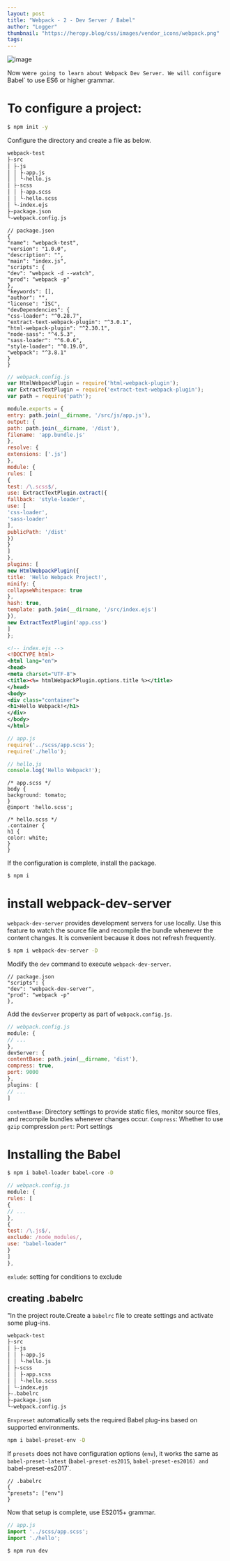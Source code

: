 ```yaml
---
layout: post
title: "Webpack - 2 - Dev Server / Babel"
author: "Logger"
thumbnail: "https://heropy.blog/css/images/vendor_icons/webpack.png"
tags: 
---
```



![image](https://heropy.blog/css/images/vendor_icons/webpack.png)

Now we`re going to learn about Webpack Dev Server.
We will configure `Babel` to use ES6 or higher grammar.

# To configure a project:

```bash
$ npm init -y

```

Configure the directory and create a file as below.

```bash
webpack-test
├-src
│ ├-js
│ │ ├-app.js
│ │ └-hello.js
│ ├-scss
│ │ ├-app.scss
│ │ └-hello.scss
│ └-index.ejs
├-package.json
└-webpack.config.js

```

```undefined
// package.json
{
"name": "webpack-test",
"version": "1.0.0",
"description": "",
"main": "index.js",
"scripts": {
"dev": "webpack -d --watch",
"prod": "webpack -p"
},
"keywords": [],
"author": "",
"license": "ISC",
"devDependencies": {
"css-loader": "^0.28.7",
"extract-text-webpack-plugin": "^3.0.1",
"html-webpack-plugin": "^2.30.1",
"node-sass": "^4.5.3",
"sass-loader": "^6.0.6",
"style-loader": "^0.19.0",
"webpack": "^3.8.1"
}
}

```

```js
// webpack.config.js
var HtmlWebpackPlugin = require('html-webpack-plugin');
var ExtractTextPlugin = require('extract-text-webpack-plugin');
var path = require('path');

module.exports = {
entry: path.join(__dirname, '/src/js/app.js'),
output: {
path: path.join(__dirname, '/dist'),
filename: 'app.bundle.js'
},
resolve: {
extensions: ['.js']
},
module: {
rules: [
{
test: /\.scss$/,
use: ExtractTextPlugin.extract({
fallback: 'style-loader',
use: [
'css-loader',
'sass-loader'
],
publicPath: '/dist'
})
}
]
},
plugins: [
new HtmlWebpackPlugin({
title: 'Hello Webpack Project!',
minify: {
collapseWhitespace: true
},
hash: true,
template: path.join(__dirname, '/src/index.ejs')
}),
new ExtractTextPlugin('app.css')
]
};

```

```xml
<!-- index.ejs -->
<!DOCTYPE html>
<html lang="en">
<head>
<meta charset="UTF-8">
<title><%= htmlWebpackPlugin.options.title %></title>
</head>
<body>
<div class="container">
<h1>Hello Webpack!</h1>
</div>
</body>
</html>

```

```js
// app.js
require('../scss/app.scss');
require('./hello');

```

```js
// hello.js
console.log('Hello Webpack!');

```

```undefined
/* app.scss */
body {
background: tomato;
}
@import 'hello.scss';

```

```undefined
/* hello.scss */
.container {
h1 {
color: white;
}
}

```

If the configuration is complete, install the package.

```bash
$ npm i

```

# install webpack-dev-server

`webpack-dev-server` provides development servers for use locally.
Use this feature to watch the source file and recompile the bundle whenever the content changes.
It is convenient because it does not refresh frequently.

```bash
$ npm i webpack-dev-server -D

```

Modify the `dev` command to execute `webpack-dev-server`.

```undefined
// package.json
"scripts": {
"dev": "webpack-dev-server",
"prod": "webpack -p"
},

```

Add the `devServer` property as part of `webpack.config.js`.

```js
// webpack.config.js
module: {
// ...
},
devServer: {
contentBase: path.join(__dirname, 'dist'),
compress: true,
port: 9000
},
plugins: [
// ...
]

```

`contentBase`: Directory settings to provide static files, monitor source files, and recompile bundles whenever changes occur.
`Compress`: Whether to use `gzip` compression
`port`: Port settings

# Installing the Babel

```bash
$ npm i babel-loader babel-core -D

```

```js
// webpack.config.js
module: {
rules: [
{
// ...
},
{
test: /\.js$/,
exclude: /node_modules/,
use: "babel-loader"
}
]
},

```

`exlude`: setting for conditions to exclude

## creating .babelrc

"In the project route.Create a `babelrc` file to create settings and activate some plug-ins.

```bash
webpack-test
├-src
│ ├-js
│ │ ├-app.js
│ │ └-hello.js
│ ├-scss
│ │ ├-app.scss
│ │ └-hello.scss
│ └-index.ejs
├-.babelrc
├-package.json
└-webpack.config.js

```

`Envpreset` automatically sets the required Babel plug-ins based on supported environments.

```bash
npm i babel-preset-env -D

```

If `presets` does not have configuration options (`env`), it works the same as `babel-preset-latest` (`babel-preset-es2015`, `babel-preset-es2016) and `babel-preset-es2017`.

```undefined
// .babelrc
{
"presets": ["env"]
}

```

Now that setup is complete, use ES2015+ grammar.

```js
// app.js
import '../scss/app.scss';
import './hello';

```

```bash
$ npm run dev

```